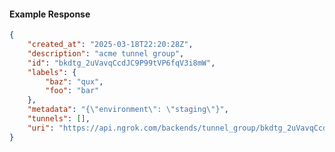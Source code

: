 <!-- Code generated for API Clients. DO NOT EDIT. -->

#### Example Response

```json
{
	"created_at": "2025-03-18T22:20:28Z",
	"description": "acme tunnel group",
	"id": "bkdtg_2uVavqCcdJC9P99tVP6fqV3i8mW",
	"labels": {
		"baz": "qux",
		"foo": "bar"
	},
	"metadata": "{\"environment\": \"staging\"}",
	"tunnels": [],
	"uri": "https://api.ngrok.com/backends/tunnel_group/bkdtg_2uVavqCcdJC9P99tVP6fqV3i8mW"
}
```
